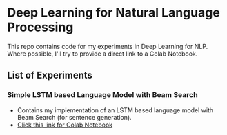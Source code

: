 # Deep Learning for Natural Language Processing
This repo contains code for my experiments in Deep Learning for NLP. Where possible, I'll try to provide a direct link to a Colab Notebook.

## List of Experiments
### Simple LSTM based Language Model with Beam Search
* Contains my implementation of an LSTM based language model with Beam Search (for sentence generation).
* [Click this link for Colab Notebook](https://colab.research.google.com/drive/1nD2s4r7XrYP95gxfBoTr3Ajy9QW4YjUQ "Language Model with Beam Search")

